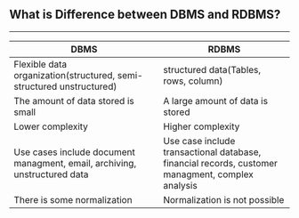 ## What is Difference between DBMS and RDBMS?

<hr>

| DBMS                                                                      | RDBMS                                                                                            |
| ------------------------------------------------------------------------- | ------------------------------------------------------------------------------------------------ |
| Flexible data organization(structured, semi-structured unstructured)      | structured data(Tables, rows, column)                                                            |
| The amount of data stored is small                                        | A large amount of data is stored                                                                 |
| Lower complexity                                                          | Higher complexity                                                                                |
| Use cases include document managment, email, archiving, unstructured data | Use case include transactional database, financial records, customer managment, complex analysis |
| There is some normalization                                               | Normalization is not possible                                                                    |
